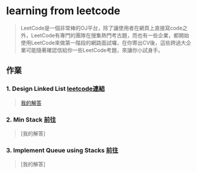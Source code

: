# learning from leetcode 
> LeetCode是一個非常棒的OJ平台，除了讓使用者在網頁上直接寫code之外，LeetCode有專門的團隊在搜集熱門考古題，而也有一些企業，都開始使用LeetCode來做第一階段的網路面試囉，在你寄出CV後，這些跨過大企業可能隨著確認信給你一些LeetCode考題，來讓你小試身手。

## 作業
### 1. Design Linked List [leetcode連結](https://leetcode.com/problems/design-linked-list/)

> [我的解答](https://github.com/Benny805038/benny/blob/master/leetcode/Design%20Linked%20List.py)

### 2. Min Stack [前往](https://leetcode.com/problems/min-stack/)
> [我的解答]

### 3. Implement Queue using Stacks  [前往](https://leetcode.com/problems/implement-queue-using-stacks/)
> [我的解答]

